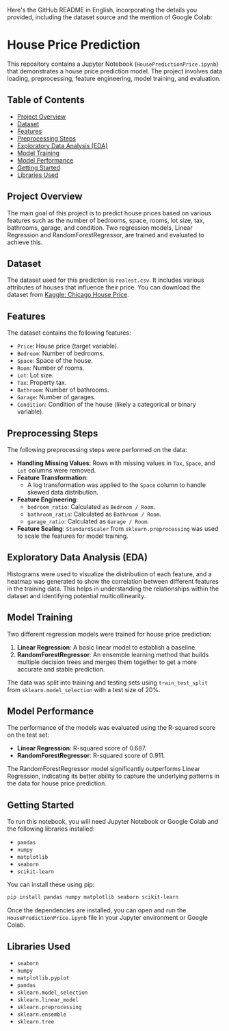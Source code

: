 Here's the GitHub README in English, incorporating the details you provided, including the dataset source and the mention of Google Colab:

# House Price Prediction

This repository contains a Jupyter Notebook (`HousePredictionPrice.ipynb`) that demonstrates a house price prediction model. The project involves data loading, preprocessing, feature engineering, model training, and evaluation.

## Table of Contents

  - [Project Overview](https://github.com/nouninasion/HousePricePrediction/blob/main/README.md#project-overview)
  - [Dataset](https://github.com/nouninasion/HousePricePrediction/blob/main/README.md#dataset)
  - [Features](https://github.com/nouninasion/HousePricePrediction/blob/main/README.md#features)
  - [Preprocessing Steps](https://github.com/nouninasion/HousePricePrediction/blob/main/README.md#preprocessing-steps)
  - [Exploratory Data Analysis (EDA)](https://github.com/nouninasion/HousePricePrediction/blob/main/README.md#exploratory-data-analysis-eda)
  - [Model Training](https://github.com/nouninasion/HousePricePrediction/blob/main/README.md#model-training)
  - [Model Performance](https://github.com/nouninasion/HousePricePrediction/blob/main/README.md#model-performance)
  - [Getting Started](https://github.com/nouninasion/HousePricePrediction/blob/main/README.md#getting-started)
  - [Libraries Used](https://github.com/nouninasion/HousePricePrediction/blob/main/README.md#libraries-used)

## Project Overview

The main goal of this project is to predict house prices based on various features such as the number of bedrooms, space, rooms, lot size, tax, bathrooms, garage, and condition. Two regression models, Linear Regression and RandomForestRegressor, are trained and evaluated to achieve this.

## Dataset

The dataset used for this prediction is `realest.csv`. It includes various attributes of houses that influence their price.
You can download the dataset from [Kaggle: Chicago House Price](https://www.kaggle.com/datasets/tawfikelmetwally/chicago-house-price).

## Features

The dataset contains the following features:

  - `Price`: House price (target variable).
  - `Bedroom`: Number of bedrooms.
  - `Space`: Space of the house.
  - `Room`: Number of rooms.
  - `Lot`: Lot size.
  - `Tax`: Property tax.
  - `Bathroom`: Number of bathrooms.
  - `Garage`: Number of garages.
  - `Condition`: Condition of the house (likely a categorical or binary variable).

## Preprocessing Steps

The following preprocessing steps were performed on the data:

  - **Handling Missing Values**: Rows with missing values in `Tax`, `Space`, and `Lot` columns were removed.
  - **Feature Transformation**:
      - A log transformation was applied to the `Space` column to handle skewed data distribution.
  - **Feature Engineering**:
      - `bedroom_ratio`: Calculated as `Bedroom / Room`.
      - `bathroom_ratio`: Calculated as `Bathroom / Room`.
      - `garage_ratio`: Calculated as `Garage / Room`.
  - **Feature Scaling**: `StandardScaler` from `sklearn.preprocessing` was used to scale the features for model training.

## Exploratory Data Analysis (EDA)

Histograms were used to visualize the distribution of each feature, and a heatmap was generated to show the correlation between different features in the training data. This helps in understanding the relationships within the dataset and identifying potential multicollinearity.

## Model Training

Two different regression models were trained for house price prediction:

1.  **Linear Regression**: A basic linear model to establish a baseline.
2.  **RandomForestRegressor**: An ensemble learning method that builds multiple decision trees and merges them together to get a more accurate and stable prediction.

The data was split into training and testing sets using `train_test_split` from `sklearn.model_selection` with a test size of 20%.

## Model Performance

The performance of the models was evaluated using the R-squared score on the test set:

  - **Linear Regression**: R-squared score of 0.687.
  - **RandomForestRegressor**: R-squared score of 0.911.

The RandomForestRegressor model significantly outperforms Linear Regression, indicating its better ability to capture the underlying patterns in the data for house price prediction.

## Getting Started

To run this notebook, you will need Jupyter Notebook or Google Colab and the following libraries installed:

  - `pandas`
  - `numpy`
  - `matplotlib`
  - `seaborn`
  - `scikit-learn`

You can install these using pip:

```bash
pip install pandas numpy matplotlib seaborn scikit-learn
```

Once the dependencies are installed, you can open and run the `HousePredictionPrice.ipynb` file in your Jupyter environment or Google Colab.

## Libraries Used

  - `seaborn`
  - `numpy`
  - `matplotlib.pyplot`
  - `pandas`
  - `sklearn.model_selection`
  - `sklearn.linear_model`
  - `sklearn.preprocessing`
  - `sklearn.ensemble`
  - `sklearn.tree`
